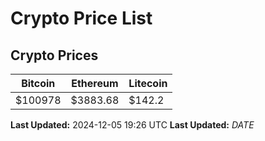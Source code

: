 # Crypto Price List

## Crypto Prices
| Bitcoin | Ethereum | Litecoin |
| ------- | -------- | -------- |
| $100978 | $3883.68 | $142.2 |
**Last Updated:** 2024-12-05 19:26 UTC
**Last Updated:** $DATE$
